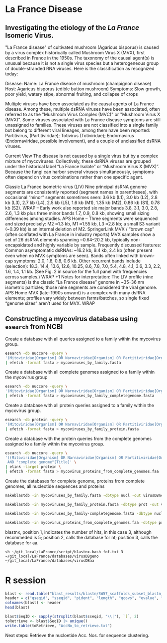 # La France Disease

## Investigating the etiology of the _La France_ Isomeric Virus.
"La France disease" of cultivated mushroom (Agaricus bisporus) is caused by a virus complex historically called Mushroom Virus X (MVX), first described in France in the 1950s. The taxonomy of the causal agent(s) is unusual because it is not a single virus species but a heterogeneous group of double-stranded RNA viruses. Here is the classification as recognized today:

Disease:
Name: La France disease of mushroom (champignon disease)
Host: Agaricus bisporus (edible button mushroom)
Symptoms: Slow growth, poor yield, watery stipe, abnormal fruiting, and collapse of crops

Multiple viruses have been associated as the causal agents of La France disease. Among these, multiple dsRNA viruses have been associated, often referred to as the "Mushroom Virus Complex (MVC)" or "Mushroom Virus X (MVX)". Some viruses associated with La France disease symptoms are still unassigned to families. These viruses are not classified into a single family but belong to different viral lineages, among them have been reported: Partitivirus, (Partitiviridae); Totivirus (Totiviridae); Endornavirus (Endornaviridae, possible involvement), and a couple of unclassified dsRNA viruses.

Current View
The disease is not caused by a single virus but by a complex mixture of mycoviruses. Collectively, these dsRNA viruses are grouped under the historical label “La France Isolate” or “Mushroom Virus X (MVX)”. Because the fungi can harbor several viruses simultaneously, symptoms often depend on virus combinations rather than one specific agent.

Classic La France isometric virus (LIV)
Nine principal dsRNA genome segments are consistently reported (segment names in parentheses), with occasional “minor” segments sometimes seen:
3.6 kb (L1), 3.0 kb (L2), 2.8 kb (L3), 2.7 kb (L4), 2.5 kb (L5), 1.6 kb (M1), 1.35 kb (M2), 0.86 kb (S1), 0.78 kb (S2). 
WRAP
– Early work also reported six major bands 3.8, 3.1, 3.0, 2.8, 2.6, 1.3 kb plus three minor bands 1.7, 0.9, 0.8 kb, showing small sizing differences among studies. 
APS Home
– Three segments were sequenced and sized precisely: M2 ≈1.3 kb, M1 ≈1.55 kb, L3 ≈2.8 kb; a small S3 variant (~0.39 kb) is an internal deletion of M2. 
SpringerLink
MVX / “brown cap” (often conflated with La France in industry reports)
MVX samples show a set of 26 dsRNA elements spanning ~0.64–20.2 kb, typically non-encapsidated and highly variable by sample. Frequently discussed features:
Common asymptomatic dsRNAs: ~16.2 kb, 9.4 kb, 2.4 kb (often present even when no MVX symptoms are seen).
Bands often linked with brown-cap symptoms: 2.0, 1.8, 0.8, 0.6 kb.
Other recurrent bands include (selection): 18.3, 14.4, 13.6, 12.6, 10.25, 8.6, 7.8, 7.0, 5.4, 4.8, 4.1, 3.6, 3.3, 2.2, 1.6, 1.4, 1.1 kb. (See Fig. 2 in source for the full panel with frequencies across samples.) 
WRAP
+1
Notes for interpretation:
The LIV profile (nine segments) is the classic “La France disease” genome in ~35–36 nm isometric particles; those nine segments are considered the viral genome. 
APS Home
MVX (late-1990s onward) is a complex with many dsRNA elements; profiles vary widely between farms/batches, so single fixed “genome sizes” aren’t used for MVX. 
WRAP


## Constructing a mycovirus database using `esearch` from NCBI
Create a database with all queries assigned to a family within the mycovirus group.
```bash
esearch -db nuccore -query \
'(Mitoviridae[Organism] OR Narnaviridae[Organism] OR Partitiviridae[Organism] OR Chrysoviridae[Organism] OR Totiviridae[Organism] OR Polymycoviridae[Organism] OR Fusariviridae[Organism] OR Hypoviridae[Organism] OR Endornaviridae[Organism] OR Quadriviridae[Organism] OR Yadokariviridae[Organism] OR Botourmiaviridae[Organism] OR Mymonaviridae[ORGANISM] OR Megabirnaviridae[Organism] OR Alternaviridae[Organism] AND (complete genome[Title]))' \
| efetch -format fasta > mycoviruses_by_family.fasta
```
Create a database with all complete genomes assigned to a family within the mycovirus group
```bash
esearch -db nuccore -query \
'(Mitoviridae[Organism] OR Narnaviridae[Organism] OR Partitiviridae[Organism] OR Chrysoviridae[Organism] OR Totiviridae[Organism] OR Polymycoviridae[Organism] OR Fusariviridae[Organism] OR Hypoviridae[Organism] OR Endornaviridae[Organism] OR Quadriviridae[Organism] OR Yadokariviridae[Organism] OR Botourmiaviridae[Organism] OR Mymonaviridae[ORGANISM] OR Megabirnaviridae[Organism] OR Alternaviridae[Organism] AND (complete genome[Title]))' \
| efetch -format fasta > mycoviruses_by_family_completegenome.fasta
```
Create a database with all protein queries assigned to a family within the mycovirus group.
```bash
esearch -db protein -query \
'(Mitoviridae[Organism] OR Narnaviridae[Organism] OR Partitiviridae[Organism] OR Chrysoviridae[Organism] OR Totiviridae[Organism] OR Polymycoviridae[Organism] OR Fusariviridae[Organism] OR Hypoviridae[Organism] OR Endornaviridae[Organism] OR Quadriviridae[Organism] OR Yadokariviridae[Organism] OR Botourmiaviridae[Organism] OR Mymonaviridae[ORGANISM] OR Megabirnaviridae[Organism] OR Alternaviridae[Organism])' \
| efetch -format fasta > mycoviruses_by_family_protein.fasta
```
Create a database with the protein queries from the complete genomes assigned to a family within the mycovirus group.
```bash
esearch -db nuccore -query \
'((Mitoviridae[Organism] OR Narnaviridae[Organism] OR Partitiviridae[Organism] OR Chrysoviridae[Organism] OR Totiviridae[Organism] OR Polymycoviridae[Organism] OR Fusariviridae[Organism] OR Hypoviridae[Organism] OR Endornaviridae[Organism] OR Quadriviridae[Organism] OR Yadokariviridae[Organism] OR Botourmiaviridae[Organism] OR Mymonaviridae[Organism] OR Megabirnaviridae[Organism] OR Alternaviridae[Organism])) 
 AND "complete genome"[Title]' \
| elink -target protein \
| efetch -format fasta > mycovirus_proteins_from_complete_genomes.faa
```

Create the databases for complete genome, proteins from complete genomes, all nucleotide sequences and proteins
```bash
makeblastdb -in mycoviruses_by_family.fasta -dbtype nucl -out virusDBnc -parse_seqids -hash_index -title "Mycoviruses (nucl)"

makeblastdb -in mycoviruses_by_family_protein.fasta -dbtype prot -out virusDBaa -parse_seqids -hash_index -title "Mycoviruses (aa)"

makeblastdb -in mycoviruses_by_family-completegenome.fasta -dbtype nucl -out virusDBgeno -parse_seqids -hash_index -title "Mycoviruses (geno)"

makeblastdb -in mycovirus_proteins_from_complete_genomes.faa -dbtype prot -out virusDBprot -parse_seqids -hash_index -title "Mycoviruses (prot)"
```
blastnx, position 1, indicates the number of hits, in this case 3, although recommeded is 5; position 2, calls the database for nt; position 3, calls the database for aa. 
```
sh ~/git_local/LaFrance/script/blastnx.bash fof.txt 3 ~/git_local/LaFrance/databases/virusDBgeno ~/git_local/LaFrance/databases/virusDBaa
```

# R session

```R
blast <- read.table("blast_results/blastn/SW57_scaffolds_subset_blastn_res.tsv", sep = "\t")
header = c("qseqid", "sseqid", "pident", "length", "qcovs", "evalue", "bitscore", "staxids", "sscinames", "scomnames", "sskingdoms", "stitle")
colnames(blast) <- header
head(blast)

blast$SeqID <- sapply(strsplit(blast$sseqid, "\\|"), `[`, 2)
toRetrieve <- blast$SeqID |> unique()
write.table(toRetrieve, "AccNo_to_retrieve.txt")
```

Next steps: Retrieve the nucloetide Acc. Nos. for sequence clustering. 
